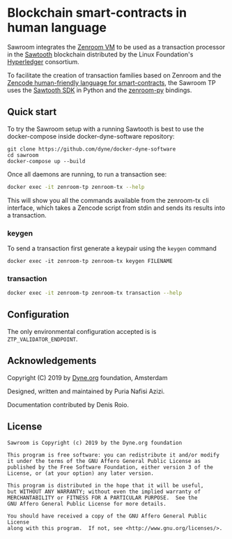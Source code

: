 # Blockchain smart-contracts in human language

Sawroom integrates the [Zenroom VM](https://zenroom.dyne.org) to be used as a transaction processor in the [Sawtooth](https://sawtooth.hyperledger.org/) blockchain distributed by the Linux Foundation's [Hyperledger](https://www.hyperledger.org/) consortium.

To facilitate the creation of transaction families based on Zenroom and the [Zencode human-friendly language for smart-contracts](https://decodeproject.eu/blog/smart-contracts-english-speaker), the Sawroom TP uses the [Sawtooth SDK](https://sawtooth.hyperledger.org/docs/core/releases/latest/sdks.html) in Python and the [zenroom-py](https://github.com/DECODEproject/zenroom-py) bindings.

## Quick start

To try the Sawroom setup with a running Sawtooth is best to use the docker-compose inside docker-dyne-software repository:

```
git clone https://github.com/dyne/docker-dyne-software
cd sawroom
docker-compose up --build
```

Once all daemons are running, to run a transaction see:

```bash
docker exec -it zenroom-tp zenroom-tx --help
```

This will show you all the commands available from the zenroom-tx cli interface, which takes a Zencode script from stdin and sends its results into a transaction.

### keygen

To send a transaction first generate a keypair using the `keygen` command
```
docker exec -it zenroom-tp zenroom-tx keygen FILENAME
```

### transaction

```bash
docker exec -it zenroom-tp zenroom-tx transaction --help
```


## Configuration

The only environmental configuration accepted is is `ZTP_VALIDATOR_ENDPOINT`.


## Acknowledgements

Copyright (C) 2019 by [Dyne.org](https://www.dyne.org) foundation, Amsterdam

Designed, written and maintained by Puria Nafisi Azizi.

Documentation contributed by Denis Roio.

## License

    Sawroom is Copyright (c) 2019 by the Dyne.org foundation
    
    This program is free software: you can redistribute it and/or modify
    it under the terms of the GNU Affero General Public License as
    published by the Free Software Foundation, either version 3 of the
    License, or (at your option) any later version.
    
    This program is distributed in the hope that it will be useful,
    but WITHOUT ANY WARRANTY; without even the implied warranty of
    MERCHANTABILITY or FITNESS FOR A PARTICULAR PURPOSE.  See the
    GNU Affero General Public License for more details.
    
    You should have received a copy of the GNU Affero General Public License
    along with this program.  If not, see <http://www.gnu.org/licenses/>.
